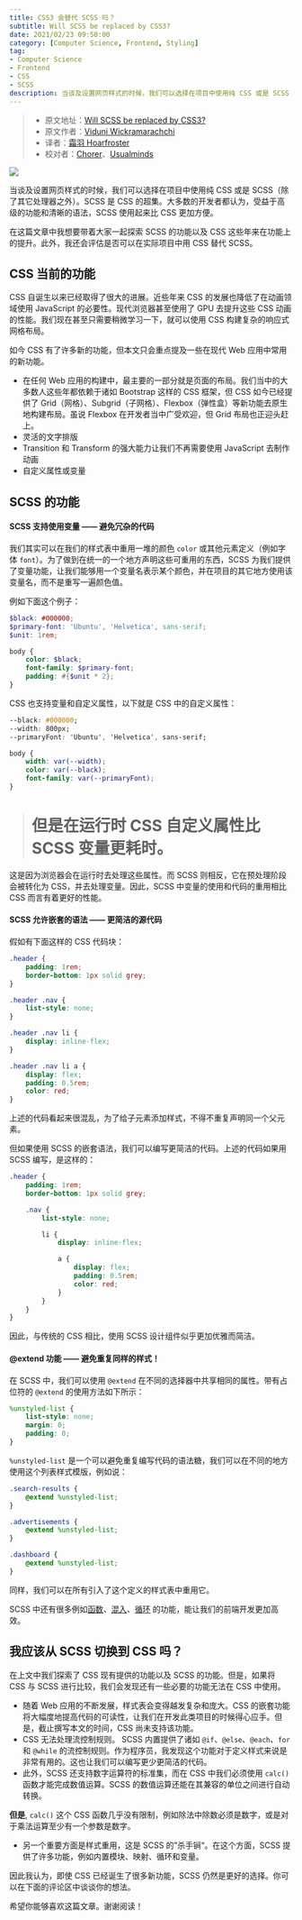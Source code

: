 ```yaml
---
title: CSS3 会替代 SCSS 吗？
subtitle: Will SCSS be replaced by CSS3?
date: 2021/02/23 09:50:00
category: [Computer Science, Frontend, Styling]
tag:
- Computer Science
- Frontend
- CSS
- SCSS
description: 当谈及设置网页样式的时候，我们可以选择在项目中使用纯 CSS 或是 SCSS（除了其它处理器之外）。SCSS 是 CSS 的超集。大多数的开发者都认为，受益于高级的功能和清晰的语法，SCSS 使用起来比 CSS 更加方便。
---
```


> * 原文地址：[Will SCSS be replaced by CSS3?](https://blog.bitsrc.io/will-scss-be-replaced-by-css3-754842d6b681)
> * 原文作者：[Viduni Wickramarachchi](https://medium.com/@viduniwickramarachchi)
> * 译者：[霜羽 Hoarfroster](https://github.com/PassionPenguin)
> * 校对者：[Chorer](https://github.com/Chorer)、[Usualminds](https://github.com/Usualminds)

![](https://cdn-images-1.medium.com/max/5760/1*iiuMRihN7Lj3i1-hTk8PjA.jpeg)

当谈及设置网页样式的时候，我们可以选择在项目中使用纯 CSS 或是 SCSS（除了其它处理器之外）。SCSS 是 CSS 的超集。大多数的开发者都认为，受益于高级的功能和清晰的语法，SCSS 使用起来比 CSS 更加方便。

在这篇文章中我想要带着大家一起探索 SCSS 的功能以及 CSS 这些年来在功能上的提升。此外，我还会评估是否可以在实际项目中用 CSS 替代 SCSS。

## CSS 当前的功能

CSS 自诞生以来已经取得了很大的进展。近些年来 CSS 的发展也降低了在动画领域使用 JavaScript 的必要性。现代浏览器甚至使用了 GPU 去提升这些 CSS 动画的性能。我们现在甚至只需要稍微学习一下，就可以使用 CSS 构建复杂的响应式网格布局。

如今 CSS 有了许多新的功能，但本文只会重点提及一些在现代 Web 应用中常用的新功能。

* 在任何 Web 应用的构建中，最主要的一部分就是页面的布局。我们当中的大多数人这些年都依赖于诸如 Bootstrap 这样的 CSS 框架，但 CSS 如今已经提供了 Grid（网格）、Subgrid（子网格）、Flexbox（弹性盒）等新功能去原生地构建布局。虽说 Flexbox 在开发者当中广受欢迎，但 Grid 布局也正迎头赶上。
* 灵活的文字排版
* Transition 和 Transform 的强大能力让我们不再需要使用 JavaScript 去制作动画
* 自定义属性或变量

## SCSS 的功能

#### SCSS 支持使用变量 —— 避免冗杂的代码

我们其实可以在我们的样式表中重用一堆的颜色 `color` 或其他元素定义（例如字体 `font`）。为了做到在统一的一个地方声明这些可重用的东西，SCSS 为我们提供了变量功能，让我们能够用一个变量名表示某个颜色，并在项目的其它地方使用该变量名，而不是重写一遍颜色值。

例如下面这个例子：

```scss
$black: #000000;
$primary-font: 'Ubuntu', 'Helvetica', sans-serif;
$unit: 1rem;

body {
    color: $black;
    font-family: $primary-font;
    padding: #{$unit * 2};
}
```

CSS 也支持变量和自定义属性，以下就是 CSS 中的自定义属性：

```css
--black: #000000;
--width: 800px;
--primaryFont: 'Ubuntu', 'Helvetica', sans-serif;

body {
    width: var(--width);
    color: var(--black);
    font-family: var(--primaryFont);
}
```

> # 但是在运行时 CSS 自定义属性比 SCSS 变量更耗时。

这是因为浏览器会在运行时去处理这些属性。而 SCSS 则相反，它在预处理阶段会被转化为 CSS，并去处理变量。因此，SCSS 中变量的使用和代码的重用相比 CSS 而言有着更好的性能。

#### SCSS 允许嵌套的语法 —— 更简洁的源代码

假如有下面这样的 CSS 代码块：

```css
.header {
    padding: 1rem;
    border-bottom: 1px solid grey;
}

.header .nav {
    list-style: none;
}

.header .nav li {
    display: inline-flex;
}

.header .nav li a {
    display: flex;
    padding: 0.5rem;
    color: red;
}
```

上述的代码看起来很混乱，为了给子元素添加样式，不得不重复声明同一个父元素。

但如果使用 SCSS 的嵌套语法，我们可以编写更简洁的代码。上述的代码如果用 SCSS 编写，是这样的：

```scss
.header {
    padding: 1rem;
    border-bottom: 1px solid grey;

    .nav {
        list-style: none;

        li {
            display: inline-flex;

            a {
                display: flex;
                padding: 0.5rem;
                color: red;
            }
        }
    }
}
```

因此，与传统的 CSS 相比，使用 SCSS 设计组件似乎更加优雅而简洁。

#### @extend 功能 —— 避免重复同样的样式！

在 SCSS 中，我们可以使用 `@extend` 在不同的选择器中共享相同的属性。带有占位符的 `@extend` 的使用方法如下所示：

```scss
%unstyled-list {
    list-style: none;
    margin: 0;
    padding: 0;
}
```

`%unstyled-list` 是一个可以避免重复编写代码的语法糖，我们可以在不同的地方使用这个列表样式模版，例如说：

```scss
.search-results {
    @extend %unstyled-list;
}

.advertisements {
    @extend %unstyled-list;
}

.dashboard {
    @extend %unstyled-list;
}
```

同样，我们可以在所有引入了这个定义的样式表中重用它。

SCSS 中还有很多例如[函数](https://sass-lang.com/documentation/at-rules/function)、[混入](https://sass-lang.com/documentation/at-rules/mixin)、[循环](https://sass-lang.com/documentation/at-rules/control/for) 的功能，能让我们的前端开发更加高效。

## 我应该从 SCSS 切换到 CSS 吗？

在上文中我们探索了 CSS 现有提供的功能以及 SCSS 的功能。但是，如果将 CSS 与 SCSS 进行比较，我们会发现还有一些必要的功能无法在 CSS 中使用。

* 随着 Web 应用的不断发展，样式表会变得越发复杂和庞大。CSS 的嵌套功能将大幅度地提高代码的可读性，让我们在开发此类项目的时候得心应手。但是，截止撰写本文的时间，CSS 尚未支持该功能。
* CSS 无法处理流控制规则。 SCSS 内置提供了诸如 `@if`、`@else`、`@each`、`for` 和 `@while` 的流控制规则。作为程序员，我发现这个功能对于定义样式来说是非常有用的。这也让我们可以编写更少更简洁的代码。
* 此外，SCSS 还支持数字运算符的标准集，而在 CSS 中我们必须使用 `calc()` 函数才能完成数值运算。SCSS 的数值运算还能在其兼容的单位之间进行自动转换。

**但是**, `calc()` 这个 CSS 函数几乎没有限制，例如除法中除数必须是数字，或是对于乘法运算至少有一个参数是数字。

* 另一个重要方面是样式重用，这是 SCSS 的”杀手锏“。在这个方面，SCSS 提供了许多功能，例如内置模块、映射、循环和变量。

因此我认为，即使 CSS 已经诞生了很多新功能，SCSS 仍然是更好的选择。你可以在下面的评论区中谈谈你的想法。

希望你能够喜欢这篇文章。谢谢阅读！
